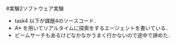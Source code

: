 #実験2ソフトウェア実験
- task4 以下が課題4のソースコード．
- A* を用いてリアルタイムに探索をするエージェントを書いている．
- ビームサーチもあるけどなかなかうまく行かないので途中で諦めた．
